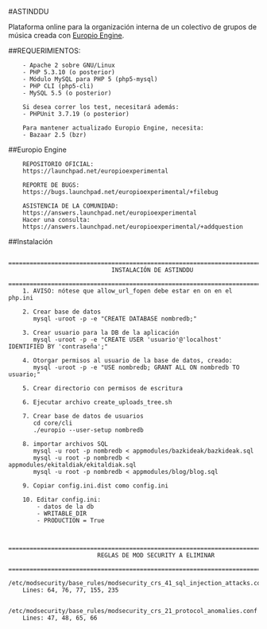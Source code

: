 #ASTINDDU

Plataforma online para la organización interna de un colectivo de grupos de música
creada con [Europio Engine](http://www.europio.org/).


##REQUERIMIENTOS:

        - Apache 2 sobre GNU/Linux
        - PHP 5.3.10 (o posterior)
        - Módulo MySQL para PHP 5 (php5-mysql)
        - PHP CLI (php5-cli)
        - MySQL 5.5 (o posterior)

        Si desea correr los test, necesitará además:
        - PHPUnit 3.7.19 (o posterior)

        Para mantener actualizado Europio Engine, necesita:
        - Bazaar 2.5 (bzr)

##Europio Engine

        REPOSITORIO OFICIAL:
        https://launchpad.net/europioexperimental

        REPORTE DE BUGS:
        https://bugs.launchpad.net/europioexperimental/+filebug

        ASISTENCIA DE LA COMUNIDAD:
        https://answers.launchpad.net/europioexperimental
        Hacer una consulta:
        https://answers.launchpad.net/europioexperimental/+addquestion


##Instalación

        ===============================================================================
                                 INSTALACIÓN DE ASTINDDU
        ===============================================================================
        1. AVISO: nótese que allow_url_fopen debe estar en on en el php.ini

        2. Crear base de datos
           mysql -uroot -p -e "CREATE DATABASE nombredb;"

        3. Crear usuario para la DB de la aplicación
           mysql -uroot -p -e "CREATE USER 'usuario'@'localhost' IDENTIFIED BY 'contraseña';"

        4. Otorgar permisos al usuario de la base de datos, creado:
           mysql -uroot -p -e "USE nombredb; GRANT ALL ON nombredb TO usuario;"

        5. Crear directorio con permisos de escritura

        6. Ejecutar archivo create_uploads_tree.sh

        7. Crear base de datos de usuarios
           cd core/cli
           ./europio --user-setup nombredb

        8. importar archivos SQL
           mysql -u root -p nombredb < appmodules/bazkideak/bazkideak.sql
           mysql -u root -p nombredb < appmodules/ekitaldiak/ekitaldiak.sql
           mysql -u root -p nombredb < appmodules/blog/blog.sql

        9. Copiar config.ini.dist como config.ini

        10. Editar config.ini:
            - datos de la db
            - WRITABLE_DIR
            - PRODUCTION = True


        ===============================================================================
                             REGLAS DE MOD SECURITY A ELIMINAR
        ===============================================================================
        /etc/modsecurity/base_rules/modsecurity_crs_41_sql_injection_attacks.conf
        Lines: 64, 76, 77, 155, 235

        /etc/modsecurity/base_rules/modsecurity_crs_21_protocol_anomalies.conf
        Lines: 47, 48, 65, 66
